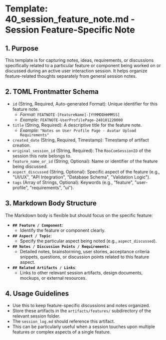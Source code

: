 # Template: 40_session_feature_note.md - Session Feature-Specific Note

## 1. Purpose

This template is for capturing notes, ideas, requirements, or discussions specifically related to a particular feature or component being worked on or discussed during an active user interaction session. It helps organize feature-related thoughts separately from general session notes.

## 2. TOML Frontmatter Schema

*   `id` (String, Required, Auto-generated Format): Unique identifier for this feature note.
    *   *Format:* `FEATNOTE-[FeatureName]-[YYMMDDHHMMSS]`
    *   *Example:* `FEATNOTE-UserProfilePage-240101220000`
*   `title` (String, Required): A descriptive title for the feature note.
    *   *Example:* `"Notes on User Profile Page - Avatar Upload Requirements"`
*   `created_date` (String, Required, Timestamp): Timestamp of artifact creation.
*   `original_session_id` (String, Required): The `RooComSessionID` of the session this note belongs to.
*   `feature_name_or_id` (String, Optional): Name or identifier of the feature being discussed.
*   `aspect_discussed` (String, Optional): Specific aspect of the feature (e.g., "UI/UX", "API Integration", "Database Schema", "Validation Logic").
*   `tags` (Array of Strings, Optional): Keywords (e.g., "feature", "user-profile", "requirements", "ui").

## 3. Markdown Body Structure

The Markdown body is flexible but should focus on the specific feature:

*   **`## Feature / Component`**:
    *   Identify the feature or component clearly.
*   **`## Aspect / Topic`**:
    *   Specify the particular aspect being noted (e.g., `aspect_discussed`).
*   **`## Notes / Discussion Points / Requirements`**:
    *   Detailed notes, brainstorming, user stories, acceptance criteria snippets, questions, or discussion points related to this feature aspect.
*   **`## Related Artifacts / Links`**:
    *   Links to other relevant session artifacts, design documents, mockups, or external resources.

## 4. Usage Guidelines

*   Use this to keep feature-specific discussions and notes organized.
*   Store these artifacts in the `artifacts/features/` subdirectory of the relevant session folder.
*   The `session_log.md` should reference this artifact.
*   This can be particularly useful when a session touches upon multiple features or complex aspects of a single feature.
